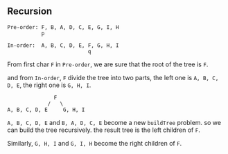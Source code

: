 ## Recursion

```
Pre-order: F, B, A, D, C, E, G, I, H
           p
 
In-order:  A, B, C, D, E, F, G, H, I
                          q

```

From first char `F` in `Pre-order`, we are sure that the root of the tree is `F`.

and from `In-order`, `F` divide the tree into two parts, the left one is  `A, B, C, D, E`, the right one is `G, H, I`.

```
               F
             /   \
A, B, C, D, E     G, H, I

```

`A, B, C, D, E` and `B, A, D, C, E` become a new `buildTree` problem. so we can build the tree recursively. 
the result tree is the left children of `F`.


Similarly, `G, H, I` and `G, I, H` become the right children of `F`.

